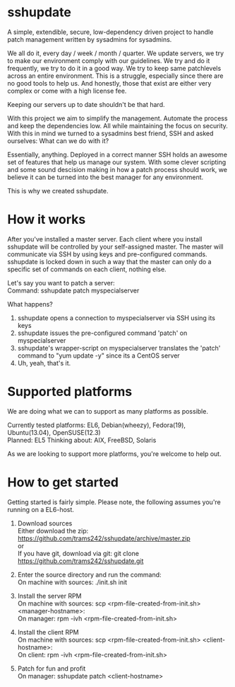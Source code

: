sshupdate
=========

A simple, extendible, secure, low-dependency driven project to handle patch management written by sysadmins for sysadmins.

We all do it, every day / week / month / quarter. We update servers, we try to make our environment comply with our guidelines. We try and do it frequently, we try to do it in a good way. We try to keep same patchlevels across an entire environment. This is a struggle, especially since there are no good tools to help us. And honestly, those that exist are either very complex or come with a high license fee. 

Keeping our servers up to date shouldn't be that hard.

With this project we aim to simplify the management. Automate the process and keep the dependencies low. All while maintaining the focus on security. With this in mind we turned to a sysadmins best friend, SSH and asked ourselves: What can we do with it?

Essentially, anything. Deployed in a correct manner SSH holds an awesome set of features that help us manage our system. With some clever scripting and some sound descision making in how a patch process should work, we believe it can be turned into the best manager for any environment. 

This is why we created sshupdate.

How it works
============

After you've installed a master server. Each client where you install sshupdate will be controlled by your self-assigned master. The master will communicate via SSH by using keys and pre-configured commands. sshupdate is locked down in such a way that the master can only do a specific set of commands on each client, nothing else.

Let's say you want to patch a server:<br>
 Command: sshupdate patch myspecialserver<br>

 What happens?
  1. sshupdate opens a connection to myspecialserver via SSH using its keys 
  2. sshupdate issues the pre-configured command 'patch' on myspecialserver
  3. sshupdate's wrapper-script on myspecialserver translates the 'patch' command to "yum update -y" since its a CentOS server
  4. Uh, yeah, that's it.

Supported platforms
===================

We are doing what we can to support as many platforms as possible.<br>

Currently tested platforms: EL6, Debian(wheezy), Fedora(19), Ubuntu(13.04), OpenSUSE(12.3)<br>
Planned: EL5
Thinking about: AIX, FreeBSD, Solaris<br>

As we are looking to support more platforms, you're welcome to help out. 

How to get started
==================

Getting started is fairly simple. Please note, the following assumes you're running on a EL6-host.

1. Download sources<br>
   Either download the zip: https://github.com/trams242/sshupdate/archive/master.zip <br>
     or <br>
   If you have git, download via git: git clone https://github.com/trams242/sshupdate.git <br>

2. Enter the source directory and run the command:<br>
   On machine with sources: ./init.sh init

3. Install the server RPM<br>
   On machine with sources: scp &lt;rpm-file-created-from-init.sh> &lt;manager-hostname>: <br>
   On manager: rpm -ivh &lt;rpm-file-created-from-init.sh> <br>

4. Install the client RPM<br>
   On machine with sources: scp &lt;rpm-file-created-from-init.sh> &lt;client-hostname>: <br>
   On client: rpm -ivh &lt;rpm-file-created-from-init.sh> <br>

5. Patch for fun and profit<br>
   On manager: sshupdate patch &lt;client-hostname><br>
